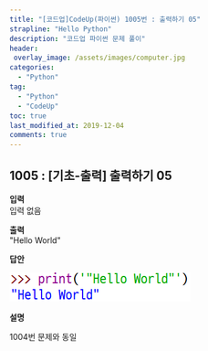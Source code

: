 ```yaml
---
title: "[코드업]CodeUp(파이썬) 1005번 : 출력하기 05"
strapline: "Hello Python"
description: "코드업 파이썬 문제 풀이"
header:
 overlay_image: /assets/images/computer.jpg
categories:
  - "Python"
tag:
  - "Python"
  - "CodeUp"
toc: true
last_modified_at: 2019-12-04
comments: true
---
```


## 1005 : [기초-출력] 출력하기 05


**입력**<br>
입력 없음

**출력**<br>
"Hello World"


**답안**<br>

![a1005](/assets/images/1005.jpg)


**설명**

1004번 문제와 동일


